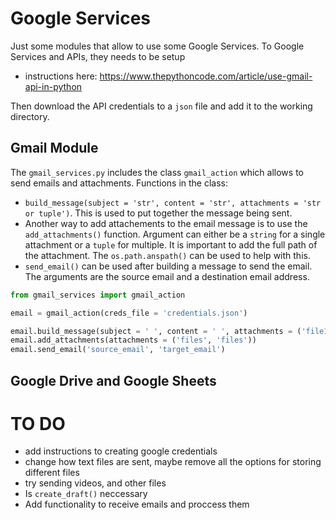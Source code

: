 # Google Services
Just some modules that allow to use some Google Services. To Google Services and APIs, they needs to be setup
- instructions here: <https://www.thepythoncode.com/article/use-gmail-api-in-python>

Then download the API credentials to a `json` file and add it to the working directory.

## Gmail Module
The `gmail_services.py` includes the class `gmail_action` which allows to send emails and attachments. Functions in the class:
- `build_message(subject = 'str', content = 'str', attachments = 'str or tuple')`. This is used to put together the message being sent.
- Another way to add attachements to the email message is to use the `add_attachments()` function. Argument can either be a `string` for a single attachment or a `tuple` for multiple. It is important to add the full path of the attachment. The `os.path.anspath()` can be used to help with this.
- `send_email()` can be used after building a message to send the email. The arguments are the source email and a destination email address.
```py
from gmail_services import gmail_action

email = gmail_action(creds_file = 'credentials.json')

email.build_message(subject = ' ', content = ' ', attachments = ('file1', 'file2'))
email.add_attachments(attachments = ('files', 'files'))
email.send_email('source_email', 'target_email')
```

## Google Drive and Google Sheets

# TO DO
- add instructions to creating google credentials
- change how text files are sent, maybe remove all the options for storing different files
- try sending videos, and other files
- Is `create_draft()` neccessary
- Add functionality to receive emails and proccess them


